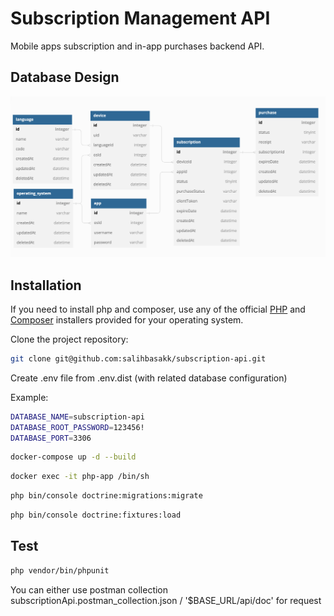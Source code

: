 # Subscription Management API

Mobile apps subscription and in-app purchases backend API.

## Database Design

![](db-schema.png)

## Installation

If you need to install php and composer, use any of the official [PHP](https://www.php.net/downloads.php) and
[Composer](https://getcomposer.org/download/) installers provided for your operating system.

Clone the project repository:

```bash
git clone git@github.com:salihbasakk/subscription-api.git
```
Create .env file from .env.dist (with related database configuration)

Example:

```bash
DATABASE_NAME=subscription-api
DATABASE_ROOT_PASSWORD=123456!
DATABASE_PORT=3306
```

```bash
docker-compose up -d --build
```

```bash
docker exec -it php-app /bin/sh
```

```bash
php bin/console doctrine:migrations:migrate
```

```bash
php bin/console doctrine:fixtures:load
```

## Test

```bash
php vendor/bin/phpunit
```

You can either use postman collection subscriptionApi.postman_collection.json / '$BASE_URL/api/doc' for request




